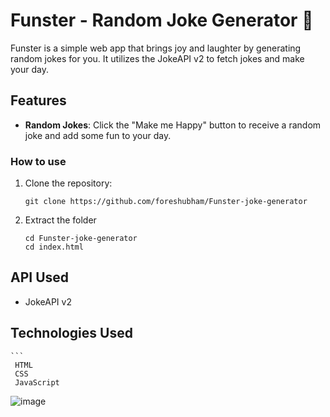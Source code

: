 # Funster - Random Joke Generator 🎉

Funster is a simple web app that brings joy and laughter by generating random jokes for you. It utilizes the JokeAPI v2 to fetch jokes and make your day.

## Features

- **Random Jokes**: Click the "Make me Happy" button to receive a random joke and add some fun to your day.

### How to use 

1. Clone the repository:
   ```
   git clone https://github.com/foreshubham/Funster-joke-generator

2. Extract the folder
   ```
   cd Funster-joke-generator
   cd index.html

## API Used
- JokeAPI v2

 ## Technologies Used
    ```
     HTML
     CSS
     JavaScript

![image](https://github.com/foreshubham/Funster-joke-generator/assets/130773338/7d97aac0-5cdd-4381-a96f-874ed7144b0d)
